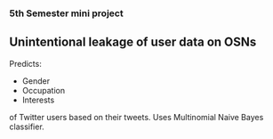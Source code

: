 ### 5th Semester mini project

## Unintentional leakage of user data on OSNs

Predicts:

* Gender
* Occupation
* Interests

of Twitter users based on their tweets. Uses Multinomial Naive Bayes classifier.